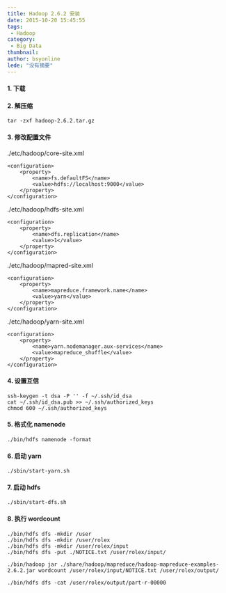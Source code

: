 ```yaml
---
title: Hadoop 2.6.2 安装
date: 2015-10-20 15:45:55
tags:
 - Hadoop
category: 
 - Big Data
thumbnail: 
author: bsyonline
lede: "没有摘要"
---
```




#### **1. 下载**
[]()

#### **2. 解压缩**
```
tar -zxf hadoop-2.6.2.tar.gz
```
#### **3. 修改配置文件**
./etc/hadoop/core-site.xml
```
<configuration>
    <property>
        <name>fs.defaultFS</name>
        <value>hdfs://localhost:9000</value>
    </property>
</configuration>
```
./etc/hadoop/hdfs-site.xml
```
<configuration>
    <property>
        <name>dfs.replication</name>
        <value>1</value>
    </property>
</configuration>
```
./etc/hadoop/mapred-site.xml
```
<configuration>
    <property>
        <name>mapreduce.framework.name</name>
        <value>yarn</value>
    </property>
</configuration>
```
./etc/hadoop/yarn-site.xml
```
<configuration>
    <property>
        <name>yarn.nodemanager.aux-services</name>
        <value>mapreduce_shuffle</value>
    </property>
</configuration>
```
#### **4. 设置互信**
```
ssh-keygen -t dsa -P '' -f ~/.ssh/id_dsa  
cat ~/.ssh/id_dsa.pub >> ~/.ssh/authorized_keys  
chmod 600 ~/.ssh/authorized_keys
```
#### **5. 格式化 namenode**
```
./bin/hdfs namenode -format
```
#### **6. 启动 yarn**
```
./sbin/start-yarn.sh
```
#### **7. 启动 hdfs**
```
./sbin/start-dfs.sh
```
#### **8. 执行 wordcount**
```
./bin/hdfs dfs -mkdir /user  
./bin/hdfs dfs -mkdir /user/rolex  
./bin/hdfs dfs -mkdir /user/rolex/input  
./bin/hdfs dfs -put ./NOTICE.txt /user/rolex/input/  

./bin/hadoop jar ./share/hadoop/mapreduce/hadoop-mapreduce-examples-2.6.2.jar wordcount /user/rolex/input/NOTICE.txt /user/rolex/output/

./bin/hdfs dfs -cat /user/rolex/output/part-r-00000
```
